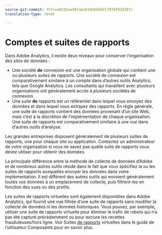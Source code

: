 ```yaml
---
source-git-commit: 757cea821bae49fabe819a65b921797070d328fc
translation-type: tm+mt

---
```

# Comptes et suites de rapports

Dans Adobe Analytics, il existe deux niveaux pour conserver l’organisation des silos de données :

* Une société **de** connexion est une organisation globale qui contient une ou plusieurs suites de rapports. Une société de connexion est comparativement similaire à un *compte* dans d’autres outils Analytics, tels que Google Analytics. Les consultants qui travaillent avec plusieurs organisations ont généralement accès à plusieurs sociétés de connexion.
* Une suite **de** rapports est un référentiel dans lequel vous envoyez des données et dans lequel vous extrayez des rapports. En règle générale, une suite de rapports contient des données provenant d’un site Web, mais c’est à la discrétion de l’implémentation de chaque organisation. Une suite de rapports est comparativement similaire à une *vue* dans d’autres outils d’analyse.

Les grandes entreprises disposent généralement de plusieurs suites de rapports, une pour chaque site ou application. Contactez un administrateur de votre organisation si vous ne savez pas quelle suite de rapports vous devez utiliser pour obtenir des données.

La principale différence entre la méthode de collecte de données d’Adobe et de nombreux autres outils réside dans le fait que vous spécifiez la ou les suites de rapports auxquelles envoyer les données dans votre implémentation. Il est différent des autres outils qui envoient généralement toutes vos données à un emplacement de collecte, puis filtrent-les en fonction des vues ou des profils.

Les suites de rapports virtuelles sont également disponibles dans Adobe Analytics, qui fournit une vue filtrée d’une suite de rapports sans modifier la collecte de données ni les données historiques. Vous pouvez, par exemple, utiliser une suite de rapports virtuelle pour éliminer le trafic de robots qui n’a pas été capturé précédemment ou pour exclure les recettes frauduleuses/hors ligne. Voir Suites [de rapports](/help/components/vrs/vrs-about.md) virtuelles dans le guide de l’utilisateur Composants pour en savoir plus.
